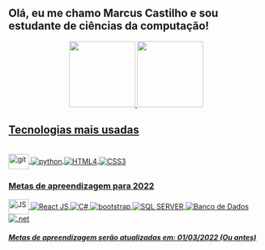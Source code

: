 ## Olá, eu me chamo Marcus Castilho e sou estudante de ciências da computação!
<div align="center">
  <a href="https://github.com/c4st1lh0">
  <img height="130em" src="https://github-readme-stats.vercel.app/api?username=c4st1lh0&show_icons=true&theme=dracula&include_all_commits=true&count_private=true"/>
  <img height="130em" src="https://github-readme-stats.vercel.app/api/top-langs/?username=c4st1lh0&layout=compact&langs_count=7&theme=dracula"/>
</div>
 
 ## Tecnologias mais usadas
 
 <div style="display: inline_block"><br>
  <img align="center" alt="git" height="30" width="40" src="https://cdn.jsdelivr.net/gh/devicons/devicon/icons/git/git-original.svg">
  <img align="center" alt="python" src="https://img.icons8.com/fluency/40/000000/python.png"/>
  <img align="center" alt="HTML4" src="https://img.icons8.com/external-tal-revivo-color-tal-revivo/33/000000/external-html-5-is-a-software-solution-stack-that-defines-the-properties-and-behaviors-of-web-page-logo-color-tal-revivo.png"/>
  <img align="center" alt="CSS3" src="https://img.icons8.com/color/40/000000/css3.png"/>
 </div>

 
 ### Metas de apreendizagem para 2022
 <div style="display: inline_block">
  <img align="center" alt="JS" height="30" width="40" src="https://cdn.jsdelivr.net/gh/devicons/devicon/icons/javascript/javascript-plain.svg">
  <img align="center" alt="React JS" src="https://img.icons8.com/officel/40/000000/react.png"/>
  <img align="center" alt="C#" src="https://img.icons8.com/color/40/000000/c-sharp-logo.png"/>
  <img align="center" alt="bootstrap" src="https://img.icons8.com/color/40/000000/bootstrap.png"/>
  <img align="center" alt="SQL SERVER" src="https://img.icons8.com/color/40/000000/microsoft-sql-server.png"/>
  <img align="center" alt="Banco de Dados" src="https://img.icons8.com/office/40/000000/database.png"/>
  <img align="center" alt=".net" src="https://img.icons8.com/external-tal-revivo-shadow-tal-revivo/40/000000/external-net-or-dot-net-a-software-framework-developed-by-microsoft-logo-shadow-tal-revivo.png"/>
 </div>

##### Metas de apreendizagem serão atualizadas em: 01/03/2022 (Ou antes)
